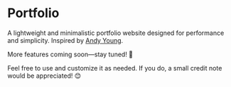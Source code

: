 # Portfolio 

A lightweight and minimalistic portfolio website designed for performance and simplicity. Inspired by [Andy Young](https://github.com/ayoung19).  

More features coming soon—stay tuned! 🚀  

Feel free to use and customize it as needed. If you do, a small credit note would be appreciated! 😊  
